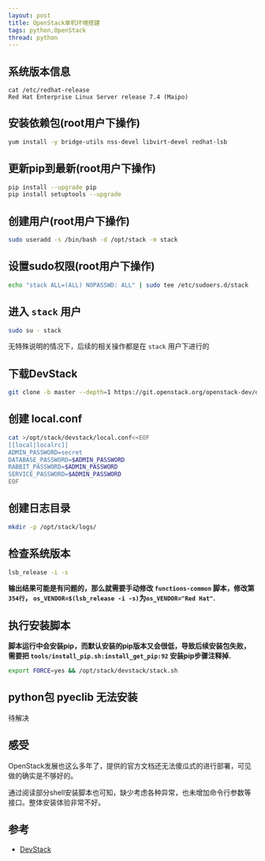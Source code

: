 ```yaml
---
layout: post
title: OpenStack单机环境搭建
tags: python,OpenStack
thread: python
---
```


## 系统版本信息

```text
cat /etc/redhat-release
Red Hat Enterprise Linux Server release 7.4 (Maipo)
```

## 安装依赖包(root用户下操作)

```bash
yum install -y bridge-utils nss-devel libvirt-devel redhat-lsb
```

## 更新pip到最新(root用户下操作)

```bash
pip install --upgrade pip
pip install setuptools --upgrade
```

## 创建用户(root用户下操作)

```bash
sudo useradd -s /bin/bash -d /opt/stack -m stack
```

## 设置sudo权限(root用户下操作)

```bash
echo "stack ALL=(ALL) NOPASSWD: ALL" | sudo tee /etc/sudoers.d/stack
```

## 进入 `stack` 用户

```bash
sudo su - stack
```

无特殊说明的情况下，后续的相关操作都是在 `stack` 用户下进行的

## 下载DevStack

```bash
git clone -b master --depth=1 https://git.openstack.org/openstack-dev/devstack
```

## 创建 local.conf

```bash
cat >/opt/stack/devstack/local.conf<<EOF
[[local|localrc]]
ADMIN_PASSWORD=secret
DATABASE_PASSWORD=$ADMIN_PASSWORD
RABBIT_PASSWORD=$ADMIN_PASSWORD
SERVICE_PASSWORD=$ADMIN_PASSWORD
EOF
```

## 创建日志目录

```bash
mkdir -p /opt/stack/logs/
```

## 检查系统版本

```bash
lsb_release -i -s
```

**输出结果可能是有问题的，那么就需要手动修改 `functions-common` 脚本，修改第 `354行`， `os_VENDOR=$(lsb_release -i -s)`为`os_VENDOR="Red Hat"`.**

## 执行安装脚本

**脚本运行中会安装pip，而默认安装的pip版本又会很低，导致后续安装包失败，需要把 `tools/install_pip.sh:install_get_pip:92` 安装pip步骤注释掉.**

```bash
export FORCE=yes && /opt/stack/devstack/stack.sh
```

## python包 pyeclib 无法安装

待解决

## 感受

OpenStack发展也这么多年了，提供的官方文档还无法傻瓜式的进行部署，可见做的确实是不够好的。

通过阅读部分shell安装脚本也可知，缺少考虑各种异常，也未增加命令行参数等接口。整体安装体验非常不好。

## 参考

* [DevStack](https://docs.openstack.org/devstack/latest/)